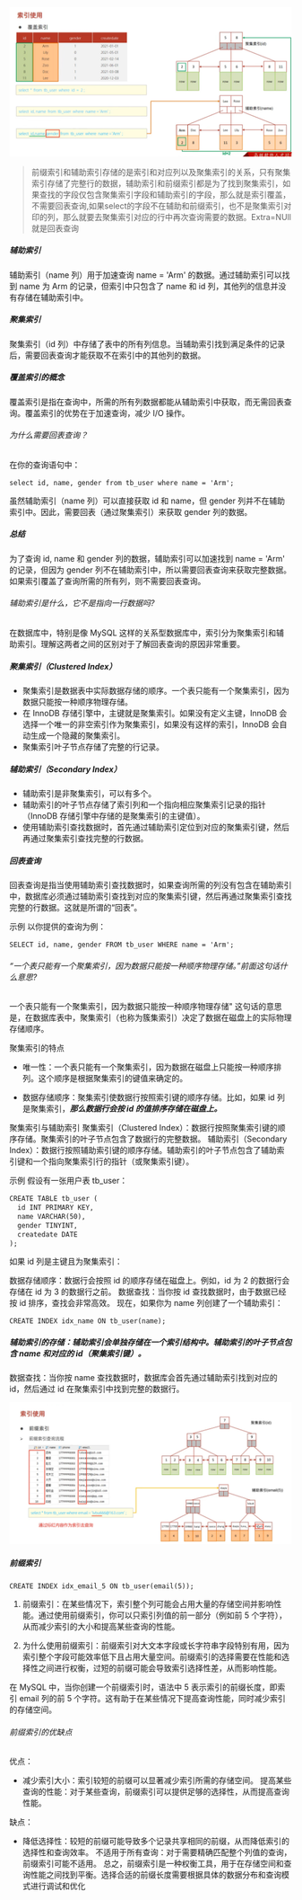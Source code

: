 ![typscrript导图](./assets/index.png "typscrript导图")

>前缀索引和辅助索引存储的是索引和对应列以及聚集索引的关系，只有聚集索引存储了完整行的数据，辅助索引和前缀索引都是为了找到聚集索引，如果查找的字段仅包含聚集索引字段和辅助索引的字段，那么就是索引覆盖，不需要回表查询,如果select的字段不在辅助和前缀索引，也不是聚集索引对印的列，那么就要去聚集索引对应的行中再次查询需要的数据。Extra=NUll 就是回表查询

##### 辅助索引
辅助索引（name 列）用于加速查询 name = 'Arm' 的数据。通过辅助索引可以找到 name 为 Arm 的记录，但索引中只包含了 name 和 id 列，其他列的信息并没有存储在辅助索引中。

##### 聚集索引
聚集索引（id 列）中存储了表中的所有列信息。当辅助索引找到满足条件的记录后，需要回表查询才能获取不在索引中的其他列的数据。

##### 覆盖索引的概念
覆盖索引是指在查询中，所需的所有列数据都能从辅助索引中获取，而无需回表查询。覆盖索引的优势在于加速查询，减少 I/O 操作。


###### 为什么需要回表查询？
在你的查询语句中：
```
select id, name, gender from tb_user where name = 'Arm';
```
虽然辅助索引（name 列）可以直接获取 id 和 name，但 gender 列并不在辅助索引中。因此，需要回表（通过聚集索引）来获取 gender 列的数据。

##### 总结
为了查询 id, name 和 gender 列的数据，辅助索引可以加速找到 name = 'Arm' 的记录，但因为 gender 列不在辅助索引中，所以需要回表查询来获取完整数据。如果索引覆盖了查询所需的所有列，则不需要回表查询。

###### 辅助索引是什么，它不是指向一行数据吗?
在数据库中，特别是像 MySQL 这样的关系型数据库中，索引分为聚集索引和辅助索引。理解这两者之间的区别对于了解回表查询的原因非常重要。

##### 聚集索引（Clustered Index）
+ 聚集索引是数据表中实际数据存储的顺序。一个表只能有一个聚集索引，因为数据只能按一种顺序物理存储。
+ 在 InnoDB 存储引擎中，主键就是聚集索引。如果没有定义主键，InnoDB 会选择一个唯一的非空索引作为聚集索引，如果没有这样的索引，InnoDB 会自动生成一个隐藏的聚集索引。
+ 聚集索引叶子节点存储了完整的行记录。

##### 辅助索引（Secondary Index）
+ 辅助索引是非聚集索引，可以有多个。
+ 辅助索引的叶子节点存储了索引列和一个指向相应聚集索引记录的指针（InnoDB 存储引擎中存储的是聚集索引的主键值）。
+ 使用辅助索引查找数据时，首先通过辅助索引定位到对应的聚集索引键，然后再通过聚集索引查找完整的行数据。
##### 回表查询
回表查询是指当使用辅助索引查找数据时，如果查询所需的列没有包含在辅助索引中，数据库必须通过辅助索引查找到对应的聚集索引键，然后再通过聚集索引查找完整的行数据。这就是所谓的“回表”。

示例
以你提供的查询为例：
```
SELECT id, name, gender FROM tb_user WHERE name = 'Arm';
```

###### “一个表只能有一个聚集索引，因为数据只能按一种顺序物理存储。”前面这句话什么意思?

一个表只能有一个聚集索引，因为数据只能按一种顺序物理存储" 这句话的意思是，在数据库表中，聚集索引（也称为簇集索引）决定了数据在磁盘上的实际物理存储顺序。

聚集索引的特点
+ 唯一性：一个表只能有一个聚集索引，因为数据在磁盘上只能按一种顺序排列。这个顺序是根据聚集索引的键值来确定的。

+ 数据存储顺序：聚集索引使数据行按照索引键的顺序存储。比如，如果 id 列是聚集索引，***那么数据行会按 id 的值排序存储在磁盘上。***

聚集索引与辅助索引
聚集索引（Clustered Index）：数据行按照聚集索引键的顺序存储。聚集索引的叶子节点包含了数据行的完整数据。
辅助索引（Secondary Index）：数据行按照辅助索引键的顺序存储。辅助索引的叶子节点包含了辅助索引键和一个指向聚集索引行的指针（或聚集索引键）。

示例
假设有一张用户表 tb_user：
```
CREATE TABLE tb_user (
  id INT PRIMARY KEY,
  name VARCHAR(50),
  gender TINYINT,
  createdate DATE
);

```

如果 id 列是主键且为聚集索引：

数据存储顺序：数据行会按照 id 的顺序存储在磁盘上。例如，id 为 2 的数据行会存储在 id 为 3 的数据行之前。
数据查找：当你按 id 查找数据时，由于数据已经按 id 排序，查找会非常高效。
现在，如果你为 name 列创建了一个辅助索引：
```
CREATE INDEX idx_name ON tb_user(name);
```
##### 辅助索引的存储：辅助索引会单独存储在一个索引结构中。辅助索引的叶子节点包含 name 和对应的 id（聚集索引键）。
数据查找：当你按 name 查找数据时，数据库会首先通过辅助索引找到对应的 id，然后通过 id 在聚集索引中找到完整的数据行。


![前缀索引](./assets/qianzhui.png)
##### 前缀索引

```
CREATE INDEX idx_email_5 ON tb_user(email(5));
```
1. 前缀索引：在某些情况下，索引整个列可能会占用大量的存储空间并影响性能。通过使用前缀索引，你可以只索引列值的前一部分（例如前 5 个字符），从而减少索引的大小和提高某些查询的性能。

2. 为什么使用前缀索引：前缀索引对大文本字段或长字符串字段特别有用，因为索引整个字段可能效率低下且占用大量空间。前缀索引的选择需要在性能和选择性之间进行权衡，过短的前缀可能会导致索引选择性差，从而影响性能。



在 MySQL 中，当你创建一个前缀索引时，语法中 5 表示索引的前缀长度，即索引 email 列的前 5 个字符。这有助于在某些情况下提高查询性能，同时减少索引的存储空间。

###### 前缀索引的优缺点
优点：

+ 减少索引大小：索引较短的前缀可以显著减少索引所需的存储空间。
提高某些查询的性能：对于某些查询，前缀索引可以提供足够的选择性，从而提高查询性能。

缺点：

+ 降低选择性：较短的前缀可能导致多个记录共享相同的前缀，从而降低索引的选择性和查询效率。
不适用于所有查询：对于需要精确匹配整个列值的查询，前缀索引可能不适用。
总之，前缀索引是一种权衡工具，用于在存储空间和查询性能之间找到平衡。选择合适的前缀长度需要根据具体的数据分布和查询模式进行调试和优化